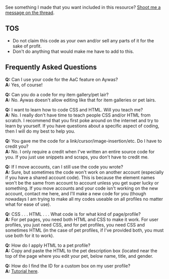 See something I made that you want included in this resource? [Shoot me a message on the thread](http://www.aywas.com/forum/topic/2004438811/).

## TOS
- Do not claim this code as your own and/or sell any parts of it for the sake of profit.
- Don't do anything that would make me have to add to this. 

## Frequently Asked Questions

**Q:** Can I use your code for the AaC feature on Aywas?<br />
**A:** Yes, of course!

**Q:** Can you do a code for my item gallery/pet lair?<br />
**A:** No. Aywas doesn't allow editing like that for item galleries or pet lairs.

**Q:** I want to learn how to code CSS and HTML. Will you teach me?<br />
**A:** No. I really don't have time to teach people CSS and/or HTML from scratch. I recommend that you first poke around on the internet and try to learn by yourself. If you have questions about a specific aspect of coding, then I will do my best to help you.

**Q:** You gave me the code for a link/cursor/image-insertion/etc. Do I have to credit you?<br />
**A:** No. I only require a credit when I've written an entire source code for you. If you just use snippets and scraps, you don't have to credit me.

**Q:** If I move accounts, can I still use the code you wrote?<br />
**A:** Sure, but sometimes the code won't work on another account (especially if you have a shared account code). This is because the element names won't be the same from account to account unless you get super lucky or something. If you move accounts and your code isn't working on the new account, contact me here, and I'll make a new code for you (though nowadays I am trying to make all my codes useable on all profiles no matter what for ease of use).

**Q:** CSS . . . HTML . . . What code is for what kind of page/profile?<br />
**A:** For pet pages, you need both HTML and CSS to make it work. For user profiles, you just need CSS, and for pet profiles, you need CSS and sometimes HTML (in the case of pet profiles, if I've provided both, you must use both for it to work).

**Q:** How do I apply HTML to a pet profile?<br />
**A:** Copy and paste the HTML to the pet description box (located near the top of the page where you edit your pet, below name, title, and gender.

**Q:** How do I find the ID for a custom box on my user profile?<br />
**A:** [Tutorial here](https://github.com/50345/aywas/blob/main/tutorials/finding%20a%20custom%20box%20id.md).
